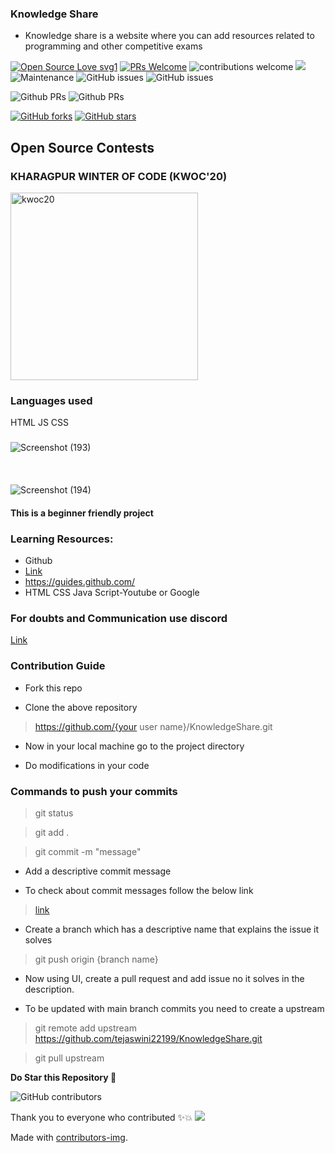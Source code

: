 ### Knowledge Share
* Knowledge share is a website where you can add resources related to programming and other competitive exams

[![Open Source Love svg1](https://badges.frapsoft.com/os/v1/open-source.svg?v=103)](https://github.com/ellerbrock/open-source-badges/)    [![PRs Welcome](https://img.shields.io/badge/PRs-welcome-brightgreen.svg?style=flat-square)](http://makeapullrequest.com)         ![contributions welcome](https://img.shields.io/static/v1.svg?label=Contributions&message=Welcome&color=0059b3&style=flat-square)     <a href="https://discord.gg/MZKR9ZHh">
<img src="https://img.shields.io/discord/782685651551387699"></a>   
![Maintenance](https://img.shields.io/maintenance/yes/2020)
![GitHub issues](https://img.shields.io/github/issues/tejaswini22199/KnowledgeShare)     ![GitHub issues](https://img.shields.io/github/issues-closed/tejaswini22199/KnowledgeShare)

![Github PRs](https://img.shields.io/github/issues-pr/tejaswini22199/KnowledgeShare)  ![Github PRs](https://img.shields.io/github/issues-pr-closed/tejaswini22199/KnowledgeShare)

[![GitHub forks](https://img.shields.io/github/forks/tejaswini22199/KnowledgeShare)](https://github.com/tejaswini22199/KnowledgeShare/network)  [![GitHub stars](https://img.shields.io/github/stars/tejaswini22199/KnowledgeShare)](https://github.com/tejaswini22199/KnowledgeShare/stargazers)
## Open Source Contests

### KHARAGPUR WINTER OF CODE (KWOC'20)
<div >
<img src="https://kwoc.kossiitkgp.org/static/media/circle.33e6ce0d.svg" alt="kwoc20" height="300" width="300"/>
  </div>
 
### Languages used
HTML
JS
CSS
### 
![Screenshot (193)](https://user-images.githubusercontent.com/59510531/102472311-325cd880-407c-11eb-9c4b-085d2f02d95d.png)
<br></br>
<br></br>
![Screenshot (194)](https://user-images.githubusercontent.com/59510531/102474146-4a355c00-407e-11eb-860f-a7566a4294d4.png)

#### This is a beginner friendly project

### Learning Resources:
* Github
* [Link](https://www.udacity.com/course/version-control-with-git--ud123)
* https://guides.github.com/
* HTML CSS Java Script-Youtube or Google
### For doubts and Communication use discord
[Link](https://discord.gg/TKz4ZqpDEZ)
### Contribution Guide
* Fork this repo

* Clone the above repository 

>https://github.com/{your user name}/KnowledgeShare.git

* Now in your local machine  go to the project directory

* Do modifications in your code

### Commands to push your commits
> git status

> git add .

> git commit -m "message"

* Add a descriptive commit message

* To check about commit messages follow the below link

> [link](https://www.freecodecamp.org/news/writing-good-commit-messages-a-practical-guide/)

* Create a branch which has a descriptive name that explains the issue it solves

> git push origin {branch name}

* Now using UI, create a pull request and add issue no it solves in the description.

* To be updated with main branch commits you need to create a  upstream

> git remote add upstream https://github.com/tejaswini22199/KnowledgeShare.git

> git pull upstream

 <strong> Do Star this Repository :star2:</strong>
 
  ![GitHub contributors](https://img.shields.io/github/contributors-anon/tejaswini22199/KnowledgeShare)
  
 Thank you to everyone who contributed ✨💥
 <a href="https://github.com/tejaswini22199/KnowledgeShare/graphs/contributors">
  <img src="https://contrib.rocks/image?repo=tejaswini22199/KnowledgeShare" />
</a>

Made with [contributors-img](https://contrib.rocks).
